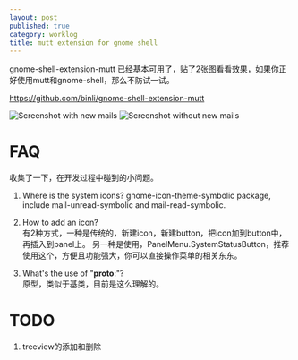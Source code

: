 ```yaml
---
layout: post
published: true
category: worklog
title: mutt extension for gnome shell
---
```

gnome-shell-extension-mutt 已经基本可用了，贴了2张图看看效果，如果你正好使用mutt和gnome-shell，那么不防试一试。

<https://github.com/binli/gnome-shell-extension-mutt>

![Screenshot with new mails][screenshot]
![Screenshot without new mails][screenshot-nomails]

FAQ
===
收集了一下，在开发过程中碰到的小问题。

1. Where is the system icons?
gnome-icon-theme-symbolic package, include mail-unread-symbolic and mail-read-symbolic.

2. How to add an icon?  
有2种方式，一种是传统的，新建icon，新建button，把icon加到button中，再插入到panel上。
另一种是使用，PanelMenu.SystemStatusButton，推荐使用这个，方便且功能强大，你可以直接操作菜单的相关东东。

3. What's the use of "__proto__:"?  
原型，类似于基类，目前是这么理解的。

TODO
===
1. treeview的添加和删除

[screenshot]: https://raw.github.com/wiki/binli/gnome-shell-extension-mutt/mutt-indicator.png
[screenshot-nomails]: https://raw.github.com/wiki/binli/gnome-shell-extension-mutt/mutt-indicator-nomails.png
